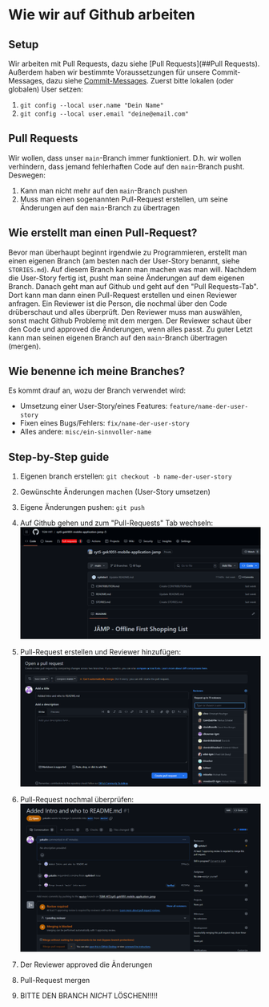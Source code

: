 # Wie wir auf Github arbeiten

## Setup

Wir arbeiten mit Pull Requests, dazu siehe [Pull Requests](##Pull Requests). Außerdem haben wir bestimmte Voraussetzungen für unsere Commit-Messages, dazu siehe [Commit-Messages](https://elearning.tgm.ac.at/mod/page/view.php?id=3508). Zuerst bitte lokalen (oder globalen) User setzen:

1. `git config --local user.name "Dein Name"`
2. `git config --local user.email "deine@email.com"`

## Pull Requests

Wir wollen, dass unser `main`-Branch immer funktioniert. D.h. wir wollen verhindern, dass jemand fehlerhaften Code auf den `main`-Branch pusht. Deswegen:

1. Kann man nicht mehr auf den `main`-Branch pushen
2. Muss man einen sogenannten Pull-Request erstellen, um seine Änderungen auf den `main`-Branch zu übertragen

## Wie erstellt man einen Pull-Request?

Bevor man überhaupt beginnt irgendwie zu Programmieren, erstellt man einen eigenen Branch (am besten nach der User-Story benannt, siehe `STORIES.md`). Auf diesem Branch kann man machen was man will. Nachdem die User-Story fertig ist, pusht man seine Änderungen auf dem eigenen Branch. Danach geht man auf Github und geht auf den "Pull Requests-Tab". Dort kann man dann einen Pull-Request erstellen und einen Reviewer anfragen. Ein Reviewer ist die Person, die nochmal über den Code drüberschaut und alles überprüft. Den Reviewer muss man auswählen, sonst macht Github Probleme mit dem mergen. Der Reviewer schaut über den Code und approved die Änderungen, wenn alles passt. Zu guter Letzt kann man seinen eigenen Branch auf den `main`-Branch übertragen (mergen). 

## Wie benenne ich meine Branches?

Es kommt drauf an, wozu der Branch verwendet wird:

- Umsetzung einer User-Story/eines Features: `feature/name-der-user-story`
- Fixen eines Bugs/Fehlers: `fix/name-der-user-story`
- Alles andere: `misc/ein-sinnvoller-name`

## Step-by-Step guide

1. Eigenen branch erstellen: `git checkout -b name-der-user-story`

2. Gewünschte Änderungen machen (User-Story umsetzen)

3. Eigene Änderungen pushen: `git push`

4. Auf Github gehen und zum "Pull-Requests" Tab wechseln:
   ![Pull-Requests Tab auf Github](./img/contribution/image-20240223073309345.png)

   

5. Pull-Request erstellen und Reviewer hinzufügen:
   ![Pull-Request erstellen](./img/contribution/image-20240223073011821.png)

   

6. Pull-Request nochmal überprüfen:
   ![Pull-Request überprüfen](./img/contribution/image-20240223073054229.png)

   

7. Der Reviewer approved die Änderungen 

8. Pull-Request mergen

9. BITTE DEN BRANCH *NICHT* LÖSCHEN!!!!!